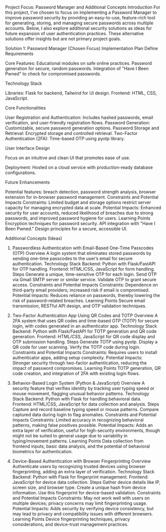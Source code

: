 

Project Focus: Password Manager and Additional Concepts
Introduction
For this project, I've chosen to focus on implementing a Password Manager to improve password security by providing an easy-to-use, feature-rich tool for generating, storing, and managing secure passwords across multiple accounts. Below, I also explore additional security solutions as ideas for future expansion of user authentication practices. These alternative solutions offer insights but are not primary project goals.


Solution 1: Password Manager (Chosen Focus)
Implementation Plan
Define Requirements

Core Features:
Educational modules on safe online practices.
Password generation for secure, random passwords.
Integration of "Have I Been Pwned" to check for compromised passwords.

Technology Stack

Libraries: Flask for backend, Tailwind for UI design.
Frontend: HTML, CSS, JavaScript.

Core Functionalities

User Registration and Authentication: Includes hashed passwords, email verification, and user-friendly registration flows.
Password Generation: Customizable, secure password generation options.
Password Storage and Retrieval: Encrypted storage and controlled retrieval.
Two-Factor Authentication (2FA): Time-based OTP using pyotp library.

User Interface Design

Focus on an intuitive and clean UI that promotes ease of use.

Deployment: Hosted on a cloud service with production-ready database configurations.

Future Enhancements

Potential features: breach detection, password strength analysis, browser extension for in-browser password management.
Constraints and Potential Impacts
Constraints: Limited budget and storage options restrict server capacity for managing encrypted data at scale.
Potential Impacts: Enhanced security for user accounts, reduced likelihood of breaches due to strong passwords, and improved password hygiene for users.
Learning Points
Encryption techniques for password security.
API integration with "Have I Been Pwned."
Design principles for a secure, accessible UI.


Additional Concepts (Ideas)
1. Passwordless Authentication with Email-Based One-Time Passcodes (OTP)
Overview
A login system that eliminates stored passwords by sending one-time passcodes to the user’s email for secure authentication.
Technology Stack
Backend: Python with Flask/FastAPI for OTP handling.
Frontend: HTML/CSS, JavaScript for form handling.
Steps
Generate a unique, time-sensitive OTP for each login.
Send OTP via Gmail SMTP server or similar service.
Validate OTP to grant secure access.
Constraints and Potential Impacts
Constraints: Dependence on third-party email providers; increased risk if email is compromised.
Potential Impacts: Reduces reliance on passwords, thereby lowering the risk of password-related breaches.
Learning Points
Secure email transmission, RESTful API design, and OTP validation techniques.


2. Two-Factor Authentication App Using QR Codes and TOTP
Overview
A 2FA system that uses QR codes and time-based OTP (TOTP) for secure login, with codes generated in an authenticator app.
Technology Stack
Backend: Python with Flask/FastAPI for TOTP generation and QR code generation.
Frontend: HTML/CSS, JavaScript for QR code display and OTP submission handling.
Steps
Generate TOTP using pyotp.
Display a QR code for user scanning.
Verify the TOTP code during login.
Constraints and Potential Impacts
Constraints: Requires users to install authenticator apps, adding setup complexity.
Potential Impacts: Stronger security through two-factor authentication, reducing the impact of password compromises.
Learning Points
TOTP generation, QR code creation, and integration of 2FA with existing login flows.


3. Behavior-Based Login System (Python & JavaScript)
Overview
A security feature that verifies identity by tracking user typing speed or mouse movement, flagging unusual behavior patterns.
Technology Stack
Backend: Python with Flask for handling behavioral data.
Frontend: HTML/CSS, JavaScript for data collection and analysis.
Steps
Capture and record baseline typing speed or mouse patterns.
Compare captured data during login to flag anomalies.
Constraints and Potential Impacts
Constraints: Limited accuracy in recognizing behavioral patterns, making false positives possible.
Potential Impacts: Adds an extra layer of verification, useful for high-security environments, though might not be suited to general usage due to variability in typing/movement patterns.
Learning Points
Data collection from frontend inputs, basic data analysis, and the potential of behavioral biometrics for authentication.


4. Device-Based Authentication with Browser Fingerprinting
Overview
Authenticate users by recognizing trusted devices using browser fingerprinting, adding an extra layer of verification.
Technology Stack
Backend: Python with Flask for fingerprint management.
Frontend: JavaScript for device data collection.
Steps
Gather device details like IP, screen size, and browser type.
Create a unique hash from device information.
Use this fingerprint for device-based validation.
Constraints and Potential Impacts
Constraints: May not work well with users on multiple devices; privacy concerns may limit fingerprinting usage.
Potential Impacts: Adds security by verifying device consistency, but may lead to privacy and compatibility issues with different browsers.
Learning Points
Device fingerprinting techniques, privacy considerations, and device-trust management practices.





